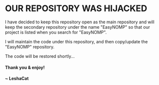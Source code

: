# OUR REPOSITORY WAS HIJACKED

I have decided to keep this repository open as the main repository and will keep the secondary repository under the name "EasyNOMP" so that our project is listed when you search for "EasyNOMP".

I will maintain the code under this repository, and then copy/update the "EasyNOMP" repository.

The code will be restored shortly...

#### Thank you & enjoy!

#### ~ LeshaCat
